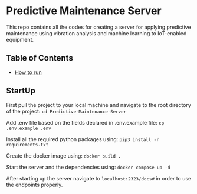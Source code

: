 # Predictive Maintenance Server
This repo contains all the codes for creating a server for applying predictive maintenance using vibration analysis and machine learning to IoT-enabled equipment.

## Table of Contents

* [How to run](#StartUp)

## StartUp
First pull the project to your local machine and navigate to the root directory of the project:
```cd Predictive-Maintenance-Server```

Add .env file based on the fields declared in .env.example file:
```cp .env.example .env```

Install all the required python packages using:
```pip3 install -r requirements.txt```

Create the docker image using:
```docker build .```

Start the server and the dependencies using:
```docker compose up -d```

After starting up the server navigate to ```localhost:2323/docs#``` in order to use the endpoints properly.
